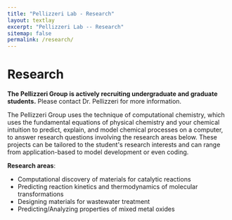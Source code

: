 ```yaml
---
title: "Pellizzeri Lab - Research"
layout: textlay
excerpt: "Pellizzeri Lab -- Research"
sitemap: false
permalink: /research/
---
```


# Research

**The Pellizzeri Group is actively recruiting undergraduate and graduate students.** Please contact Dr. Pellizzeri for more information.

The Pellizzeri Group uses the technique of computational chemistry, which uses the fundamental equations of physical chemistry and your chemical intuition to predict, explain, and model chemical processes on a computer, to answer research questions involving the research areas below. These projects can be tailored to the student's research interests and can range from application-based to model development or even coding.

**Research areas**:
* Computational discovery of materials for catalytic reactions
* Predicting reaction kinetics and thermodynamics of molecular transformations
* Designing materials for wastewater treatment
* Predicting/Analyzing properties of mixed metal oxides
